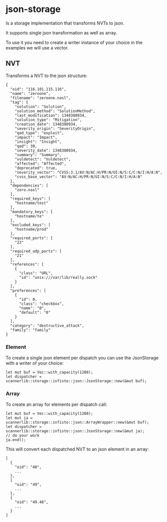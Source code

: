 # json-storage

Is a storage implementation that transforms NVTs to json.

It supports single json transformation as well as array.

To use it you need to create a writer instance of your choice in the examples we will use a vector.

## NVT

Transforms a NVT to the json structure:
```text
{
  "oid": "116.101.115.116",
  "name": "zeroone",
  "filename": "zeroone.nasl",
  "tag": {
    "solution": "Solution",
    "solution_method": "SolutionMethod",
    "last_modification": 1348380934,
    "solution_type": "Mitigation",
    "creation_date": 1348380934,
    "severity_origin": "SeverityOrigin",
    "qod_type": "exploit",
    "impact": "Impact",
    "insight": "Insight",
    "qod": 30,
    "severity_date": 1348380934,
    "summary": "Summary",
    "vuldetect": "Vuldetect",
    "affected": "Affected",
    "deprecated": true,
    "severity_vector": "CVSS:3.1/AV:N/AC:H/PR:N/UI:N/S:C/C:N/I:H/A:N",
    "cvss_base_vector": "AV:N/AC:H/PR:N/UI:N/S:C/C:N/I:H/A:N"
  },
  "dependencies": [
    "zero.nasl"
  ],
  "required_keys": [
    "hostname/test"
  ],
  "mandatory_keys": [
    "hostname/te"
  ],
  "excluded_keys": [
    "hostname/prod"
  ],
  "required_ports": [
    "22"
  ],
  "required_udp_ports": [
    "21"
  ],
  "references": [
    {
      "class": "URL",
      "id": "unix:///var/lib/really.sock"
    }
  ],
  "preferences": [
    {
      "id": 0,
      "class": "checkbox",
      "name": "0",
      "default": "0"
    }
  ],
  "category": "destructive_attack",
  "family": "family"
}
```

### Element

To create a single json element per dispatch you can use the JsonStorage with a writer of your choice:

```
let mut buf = Vec::with_capacity(1208);
let dispatcher = scannerlib::storage::infisto::json::JsonStorage::new(&mut buf);
```

### Array

To create an array for elements per dispatch call:

```
let mut buf = Vec::with_capacity(1208);
let mut ja = scannerlib::storage::infisto::json::ArrayWrapper::new(&mut buf);
let dispatcher = scannerlib::storage::infisto::json::JsonStorage::new(&mut ja);
// do your work
ja.end();
```

This will convert each dispatched NVT to an json element in an array:

```test
[
  {
    "oid": "48",
    ...
  },
  {
    "oid": "49",
    ...
  },
  {
    "oid": "49.48",
    ...
  }
]
```
